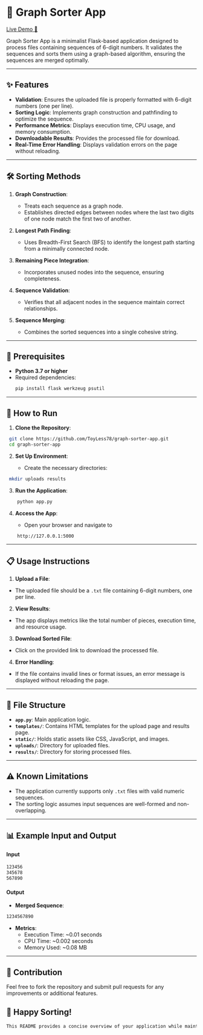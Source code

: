 #  🧩 Graph Sorter App 

[Live Demo 🚀](https://graph-sorter.up.railway.app/)

Graph Sorter App is a minimalist Flask-based application designed to process files containing sequences of 6-digit numbers. It validates the sequences and sorts them using a graph-based algorithm, ensuring the sequences are merged optimally.

---

## ✨ Features

- **Validation**: Ensures the uploaded file is properly formatted with 6-digit numbers (one per line).
- **Sorting Logic**: Implements graph construction and pathfinding to optimize the sequence.
- **Performance Metrics**: Displays execution time, CPU usage, and memory consumption.
- **Downloadable Results**: Provides the processed file for download.
- **Real-Time Error Handling**: Displays validation errors on the page without reloading.

---

## 🛠 Sorting Methods

1. **Graph Construction**:
   - Treats each sequence as a graph node.
   - Establishes directed edges between nodes where the last two digits of one node match the first two of another.

2. **Longest Path Finding**:
   - Uses Breadth-First Search (BFS) to identify the longest path starting from a minimally connected node.

3. **Remaining Piece Integration**:
   - Incorporates unused nodes into the sequence, ensuring completeness.

4. **Sequence Validation**:
   - Verifies that all adjacent nodes in the sequence maintain correct relationships.

5. **Sequence Merging**:
   - Combines the sorted sequences into a single cohesive string.

---

## 🔧 Prerequisites

- **Python 3.7 or higher**
- Required dependencies:
  ```bash
  pip install flask werkzeug psutil

- - -

## 🏃‍ How to Run

1.  **Clone the Repository**:
    
   ```bash
    git clone https://github.com/ToyLess78/graph-sorter-app.git
    cd graph-sorter-app
  ```
    
2.  **Set Up Environment**:
    
    *   Create the necessary directories:
        
   ```bash
    mkdir uploads results
  ```

        
3.  **Run the Application**:
    
```bash
    python app.py
```
    
4.  **Access the App**:
    
    *   Open your browser and navigate to
```bash
    http://127.0.0.1:5000
 ```
- - -

## 📋 Usage Instructions

1.  **Upload a File**:
    
- The uploaded file should be a `.txt` file containing 6-digit numbers, one per line.
2.  **View Results**:
    
- The app displays metrics like the total number of pieces, execution time, and resource usage.
3.  **Download Sorted File**:
    
- Click on the provided link to download the processed file.
4.  **Error Handling**:
    
- If the file contains invalid lines or format issues, an error message is displayed without reloading the page.

- - -

## 📁 File Structure

*   **`app.py`**: Main application logic.
*   **`templates/`**: Contains HTML templates for the upload page and results page.
*   **`static/`**: Holds static assets like CSS, JavaScript, and images.
*   **`uploads/`**: Directory for uploaded files.
*   **`results/`**: Directory for storing processed files.

- - -

## ⚠️ Known Limitations

*   The application currently supports only `.txt` files with valid numeric sequences.
*   The sorting logic assumes input sequences are well-formed and non-overlapping.

- - -

## 📊 Example Input and Output

#### Input

   ```bash
   123456
   345678
   567890
```

#### Output

*   **Merged Sequence**: 
   ```bash
1234567890
```
*   **Metrics**:
    *   Execution Time: ~0.01 seconds
    *   CPU Time: ~0.002 seconds
    *   Memory Used: ~0.08 MB

- - -

## 🤝 Contribution

Feel free to fork the repository and submit pull requests for any improvements or additional features.

## 🎉 Happy Sorting!

```bash
This README provides a concise overview of your application while maintaining clarity and usability for potential users.
```